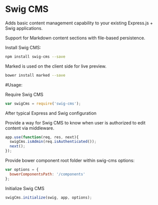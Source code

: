Swig CMS
========

Adds basic content management capability to your existing Express.js + Swig applications.

Support for Markdown content sections with file-based persistence.

Install Swig CMS:

```sh
npm install swig-cms --save
```

Marked is used on the client side for live preview.

```sh
bower install marked --save
```

#Usage:


Require Swig CMS
```js
var swigCms = require('swig-cms');
```

After typical Express and Swig configuration

Provide a way for Swig CMS to know when user is authorized to edit content via middleware.

```js
app.use(function(req, res, next){
  swigCms.isAdmin(req.isAuthenticated());
  next();
});
````

Provide bower component root folder within swig-cms options:

```js
var options = {
  bowerComponentsPath: '/components'
};
```

Initialize Swig CMS

```js
swigCms.initialize(swig, app, options);
````
